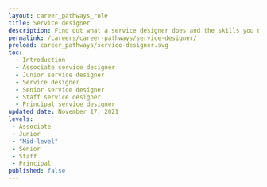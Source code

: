 ```yaml
---
layout: career_pathways_role
title: Service designer
description: Find out what a service designer does and the skills you need to do the job.
permalink: /careers/career-pathways/service-designer/
preload: career_pathways/service-designer.svg
toc:
  - Introduction
  - Associate service designer
  - Junior service designer
  - Service designer
  - Senior service designer
  - Staff service designer
  - Principal service designer
updated_date: November 17, 2021
levels:
 - Associate
 - Junior
 - "Mid-level"
 - Senior
 - Staff
 - Principal
published: false
---
```


